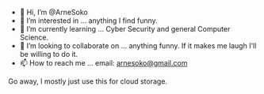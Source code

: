 - 👋 Hi, I’m @ArneSoko
- 👀 I’m interested in ... anything I find funny.
- 🌱 I’m currently learning ... Cyber Security and general Computer Science.
- 💞️ I’m looking to collaborate on ... anything funny. If it makes me laugh I'll be willing to do it.
- 📫 How to reach me ... email: arnesoko@gmail.com

Go away, I mostly just use this for cloud storage. 

<!---
ArneSoko/ArneSoko is a ✨ special ✨ repository because its `README.md` (this file) appears on your GitHub profile.
You can click the Preview link to take a look at your changes.
--->
